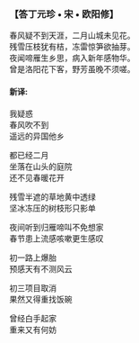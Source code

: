 ### 【答丁元珍 • 宋 • 欧阳修】

春风疑不到天涯，二月山城未见花。\
残雪压枝犹有桔，冻雷惊笋欲抽芽。\
夜闻啼雁生乡思，病入新年感物华。\
曾是洛阳花下客，野芳虽晚不须嗟。

#### 新译:

我疑惑 \
春风吹不到 \
遥远的异国他乡

都已经二月 \
坐落在山头的庭院 \
还不见春暖花开

残雪半遮的草地黄中透绿 \
坚冰冻压的树枝形只影单

夜间听到归雁啼叫不免想家 \
春节患上流感咳嗽更生感叹

初一路上爆胎 \
预感天有不测风云

初三项目取消 \
果然又得重找饭碗 

曾经白手起家 \
重来又有何妨
